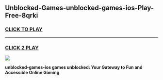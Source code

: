 
## Unblocked-Games-unblocked-games-ios-Play-Free-8qrki
<h3>
<a href="https://premium76.site?title=unblocked-games-ios&ref=20M">CLICK TO PLAY</a></h3>
<hr>

<h3>
<a href="https://premium76.site?title=unblocked-games-ios&ref=20M">CLICK 2 PLAY</a>
  
</h3>

<a href="https://premium76.site?title=unblocked-games-ios&ref=19M"><img src="https://clearcache.store/games.png"></a>


**unblocked-games-ios games unblocked: Your Gateway to Fun and Accessible Online Gaming**
